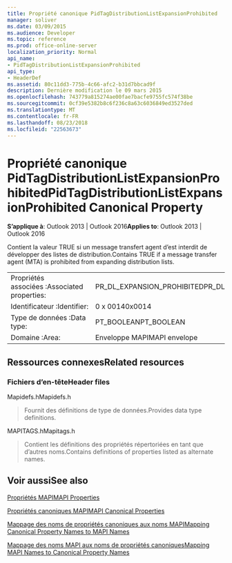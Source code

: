 ```yaml
---
title: Propriété canonique PidTagDistributionListExpansionProhibited
manager: soliver
ms.date: 03/09/2015
ms.audience: Developer
ms.topic: reference
ms.prod: office-online-server
localization_priority: Normal
api_name:
- PidTagDistributionListExpansionProhibited
api_type:
- HeaderDef
ms.assetid: 80c11dd3-775b-4c66-afc2-b31d7bbcad9f
description: Dernière modification le 09 mars 2015
ms.openlocfilehash: 743779a815274ae00fae7bacfe9755fc574f38be
ms.sourcegitcommit: 0cf39e5382b8c6f236c8a63c6036849ed3527ded
ms.translationtype: MT
ms.contentlocale: fr-FR
ms.lasthandoff: 08/23/2018
ms.locfileid: "22563673"
---
```

# <a name="pidtagdistributionlistexpansionprohibited-canonical-property"></a><span data-ttu-id="573af-103">Propriété canonique PidTagDistributionListExpansionProhibited</span><span class="sxs-lookup"><span data-stu-id="573af-103">PidTagDistributionListExpansionProhibited Canonical Property</span></span>

  
  
<span data-ttu-id="573af-104">**S’applique à**: Outlook 2013 | Outlook 2016</span><span class="sxs-lookup"><span data-stu-id="573af-104">**Applies to**: Outlook 2013 | Outlook 2016</span></span> 
  
<span data-ttu-id="573af-105">Contient la valeur TRUE si un message transfert agent d’est interdit de développer des listes de distribution.</span><span class="sxs-lookup"><span data-stu-id="573af-105">Contains TRUE if a message transfer agent (MTA) is prohibited from expanding distribution lists.</span></span>
  
|||
|:-----|:-----|
|<span data-ttu-id="573af-106">Propriétés associées :</span><span class="sxs-lookup"><span data-stu-id="573af-106">Associated properties:</span></span>  <br/> |<span data-ttu-id="573af-107">PR_DL_EXPANSION_PROHIBITED</span><span class="sxs-lookup"><span data-stu-id="573af-107">PR_DL_EXPANSION_PROHIBITED</span></span>  <br/> |
|<span data-ttu-id="573af-108">Identificateur :</span><span class="sxs-lookup"><span data-stu-id="573af-108">Identifier:</span></span>  <br/> |<span data-ttu-id="573af-109">0 x 0014</span><span class="sxs-lookup"><span data-stu-id="573af-109">0x0014</span></span>  <br/> |
|<span data-ttu-id="573af-110">Type de données :</span><span class="sxs-lookup"><span data-stu-id="573af-110">Data type:</span></span>  <br/> |<span data-ttu-id="573af-111">PT_BOOLEAN</span><span class="sxs-lookup"><span data-stu-id="573af-111">PT_BOOLEAN</span></span>  <br/> |
|<span data-ttu-id="573af-112">Domaine :</span><span class="sxs-lookup"><span data-stu-id="573af-112">Area:</span></span>  <br/> |<span data-ttu-id="573af-113">Enveloppe MAPI</span><span class="sxs-lookup"><span data-stu-id="573af-113">MAPI envelope</span></span>  <br/> |
   
## <a name="related-resources"></a><span data-ttu-id="573af-114">Ressources connexes</span><span class="sxs-lookup"><span data-stu-id="573af-114">Related resources</span></span>

### <a name="header-files"></a><span data-ttu-id="573af-115">Fichiers d’en-tête</span><span class="sxs-lookup"><span data-stu-id="573af-115">Header files</span></span>

<span data-ttu-id="573af-116">Mapidefs.h</span><span class="sxs-lookup"><span data-stu-id="573af-116">Mapidefs.h</span></span>
  
> <span data-ttu-id="573af-117">Fournit des définitions de type de données.</span><span class="sxs-lookup"><span data-stu-id="573af-117">Provides data type definitions.</span></span>
    
<span data-ttu-id="573af-118">MAPITAGS.h</span><span class="sxs-lookup"><span data-stu-id="573af-118">Mapitags.h</span></span>
  
> <span data-ttu-id="573af-119">Contient les définitions des propriétés répertoriées en tant que d’autres noms.</span><span class="sxs-lookup"><span data-stu-id="573af-119">Contains definitions of properties listed as alternate names.</span></span>
    
## <a name="see-also"></a><span data-ttu-id="573af-120">Voir aussi</span><span class="sxs-lookup"><span data-stu-id="573af-120">See also</span></span>



[<span data-ttu-id="573af-121">Propriétés MAPI</span><span class="sxs-lookup"><span data-stu-id="573af-121">MAPI Properties</span></span>](mapi-properties.md)
  
[<span data-ttu-id="573af-122">Propriétés canoniques MAPI</span><span class="sxs-lookup"><span data-stu-id="573af-122">MAPI Canonical Properties</span></span>](mapi-canonical-properties.md)
  
[<span data-ttu-id="573af-123">Mappage des noms de propriétés canoniques aux noms MAPI</span><span class="sxs-lookup"><span data-stu-id="573af-123">Mapping Canonical Property Names to MAPI Names</span></span>](mapping-canonical-property-names-to-mapi-names.md)
  
[<span data-ttu-id="573af-124">Mappage des noms MAPI aux noms de propriétés canoniques</span><span class="sxs-lookup"><span data-stu-id="573af-124">Mapping MAPI Names to Canonical Property Names</span></span>](mapping-mapi-names-to-canonical-property-names.md)

